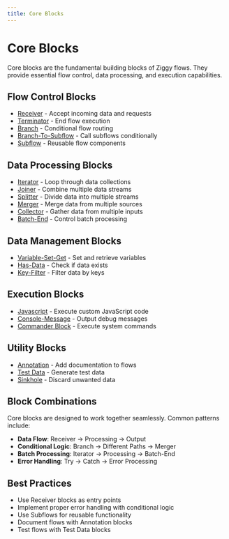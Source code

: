 ```yaml
---
title: Core Blocks
---
```


# Core Blocks

Core blocks are the fundamental building blocks of Ziggy flows. They provide essential flow control, data processing, and execution capabilities.

## Flow Control Blocks

- [Receiver](/user-guide/block-types/core/Receiver) - Accept incoming data and requests
- [Terminator](/user-guide/block-types/core/Terminator) - End flow execution
- [Branch](/user-guide/block-types/core/Branch) - Conditional flow routing
- [Branch-To-Subflow](/user-guide/block-types/core/Branch-To-Subflow) - Call subflows conditionally
- [Subflow](/user-guide/block-types/core/Subflow) - Reusable flow components

## Data Processing Blocks

- [Iterator](/user-guide/block-types/core/Iterator) - Loop through data collections
- [Joiner](/user-guide/block-types/core/joiner) - Combine multiple data streams
- [Splitter](/user-guide/block-types/core/Splitter) - Divide data into multiple streams
- [Merger](/user-guide/block-types/core/Merger) - Merge data from multiple sources
- [Collector](/user-guide/block-types/core/Collector) - Gather data from multiple inputs
- [Batch-End](/user-guide/block-types/core/Batch-End) - Control batch processing

## Data Management Blocks

- [Variable-Set-Get](/user-guide/block-types/core/Variable-Set-Get) - Set and retrieve variables
- [Has-Data](/user-guide/block-types/core/Has-Data) - Check if data exists
- [Key-Filter](/user-guide/block-types/core/Key-Filter) - Filter data by keys

## Execution Blocks

- [Javascript](/user-guide/block-types/core/Javascript) - Execute custom JavaScript code
- [Console-Message](/user-guide/block-types/core/Console-Message) - Output debug messages
- [Commander Block](/user-guide/block-types/core/commander-block) - Execute system commands

## Utility Blocks

- [Annotation](/user-guide/block-types/core/Annotation) - Add documentation to flows
- [Test Data](/user-guide/block-types/core/test-data) - Generate test data
- [Sinkhole](/user-guide/block-types/core/sinkhole) - Discard unwanted data

## Block Combinations

Core blocks are designed to work together seamlessly. Common patterns include:

- **Data Flow**: Receiver → Processing → Output
- **Conditional Logic**: Branch → Different Paths → Merger
- **Batch Processing**: Iterator → Processing → Batch-End
- **Error Handling**: Try → Catch → Error Processing

## Best Practices

- Use Receiver blocks as entry points
- Implement proper error handling with conditional logic
- Use Subflows for reusable functionality
- Document flows with Annotation blocks
- Test flows with Test Data blocks
